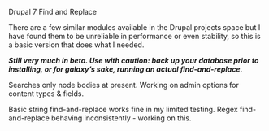 <p>Drupal 7 Find and Replace</p>

<p>There are a few similar modules available in the Drupal projects space but I have found them to be unreliable in performance or even stability, so this is a basic version that does what I needed.</p>

<p><strong><em>Still very much in beta. Use with caution: back up your database prior to installing, or for galaxy&#8217;s sake, running an actual find-and-replace.</em></strong></p>

<p>Searches only node bodies at present. Working on admin options for content types &amp; fields.</p>

<p>Basic string find-and-replace works fine in my limited testing.
Regex find-and-replace behaving inconsistently - working on this.</p>

